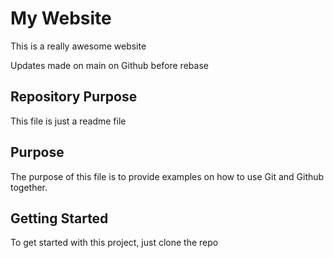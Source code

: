 # My Website

This is a really awesome website

Updates made on main on Github before rebase

## Repository Purpose

This file is just a readme file

## Purpose

The purpose of this file is to provide examples
on how to use Git and Github together.

## Getting Started

To get started with this project, just clone the repo
